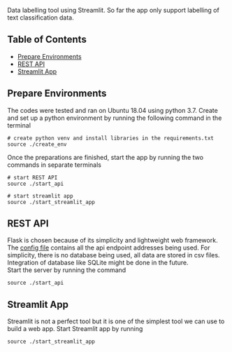 Data labelling tool using Streamlit. So far the app only support labelling of text classification data.

## Table of Contents
* [Prepare Environments](#prepare-environments)
* [REST API](#rest-api)
* [Streamlit App](#streamlit-app)


## Prepare Environments
The codes were tested and ran on Ubuntu 18.04 using python 3.7. 
Create and set up a python environment by running the following command in the terminal
```
# create python venv and install libraries in the requirements.txt
source ./create_env
```
Once the preparations are finished, start the app by running the two commands in separate terminals
```
# start REST API
source ./start_api

# start streamlit app
source ./start_streamlit_app
```

## REST API
Flask is chosen because of its simplicity and lightweight web framework. 
The [config file](config.yaml) contains all the api endpoint addresses being used. 
For simplicity, there is no database being used, all data are stored in csv files. 
Integration of database like SQLite might be done in the future.<br>
Start the server by running the command
```
source ./start_api
```

## Streamlit App
Streamlit is not a perfect tool but it is one of the simplest tool we can use to build a web app. 
Start Streamlit app by running
```
source ./start_streamlit_app
```
